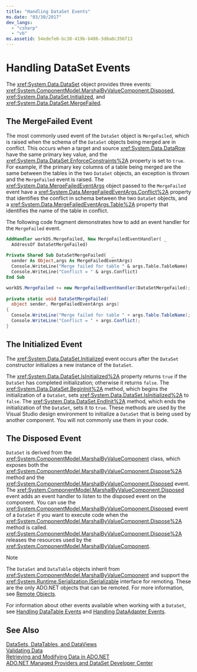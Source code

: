 ```yaml
---
title: "Handling DataSet Events"
ms.date: "03/30/2017"
dev_langs: 
  - "csharp"
  - "vb"
ms.assetid: 54edefe0-bc38-419b-b486-3d8a0c356f13
---
```

# Handling DataSet Events
The <xref:System.Data.DataSet> object provides three events: <xref:System.ComponentModel.MarshalByValueComponent.Disposed>, <xref:System.Data.DataSet.Initialized>, and <xref:System.Data.DataSet.MergeFailed>.  
  
## The MergeFailed Event  
 The most commonly used event of the `DataSet` object is `MergeFailed`, which is raised when the schema of the `DataSet` objects being merged are in conflict. This occurs when a target and source <xref:System.Data.DataRow> have the same primary key value, and the <xref:System.Data.DataSet.EnforceConstraints%2A> property is set to `true`. For example, if the primary key columns of a table being merged are the same between the tables in the two `DataSet` objects, an exception is thrown and the `MergeFailed` event is raised. The <xref:System.Data.MergeFailedEventArgs> object passed to the `MergeFailed` event have a <xref:System.Data.MergeFailedEventArgs.Conflict%2A> property that identifies the conflict in schema between the two `DataSet` objects, and a <xref:System.Data.MergeFailedEventArgs.Table%2A> property that identifies the name of the table in conflict.  
  
 The following code fragment demonstrates how to add an event handler for the `MergeFailed` event.  
  
```vb  
AddHandler workDS.MergeFailed, New MergeFailedEventHandler( _  
  AddressOf DataSetMergeFailed)  
  
Private Shared Sub DataSetMergeFailed(  _  
  sender As Object,args As MergeFailedEventArgs)  
  Console.WriteLine("Merge failed for table " & args.Table.TableName)  
  Console.WriteLine("Conflict = " & args.Conflict)  
End Sub  
```  
  
```csharp  
workDS.MergeFailed += new MergeFailedEventHandler(DataSetMergeFailed);  
  
private static void DataSetMergeFailed(  
  object sender, MergeFailedEventArgs args)  
{  
  Console.WriteLine("Merge failed for table " + args.Table.TableName);  
  Console.WriteLine("Conflict = " + args.Conflict);  
}  
```  
  
## The Initialized Event  
 The <xref:System.Data.DataSet.Initialized> event occurs after the `DataSet` constructor initializes a new instance of the `DataSet`.  
  
 The <xref:System.Data.DataSet.IsInitialized%2A> property returns `true` if the `DataSet` has completed initialization; otherwise it returns `false`. The <xref:System.Data.DataSet.BeginInit%2A> method, which begins the initialization of a `DataSet`, sets <xref:System.Data.DataSet.IsInitialized%2A> to `false`. The <xref:System.Data.DataSet.EndInit%2A> method, which ends the initialization of the `DataSet`, sets it to `true`. These methods are used by the Visual Studio design environment to initialize a `DataSet` that is being used by another component. You will not commonly use them in your code.  
  
## The Disposed Event  
 `DataSet` is derived from the <xref:System.ComponentModel.MarshalByValueComponent> class, which exposes both the <xref:System.ComponentModel.MarshalByValueComponent.Dispose%2A> method and the <xref:System.ComponentModel.MarshalByValueComponent.Disposed> event. The <xref:System.ComponentModel.MarshalByValueComponent.Disposed> event adds an event handler to listen to the disposed event on the component. You can use the <xref:System.ComponentModel.MarshalByValueComponent.Disposed> event of a `DataSet` if you want to execute code when the <xref:System.ComponentModel.MarshalByValueComponent.Dispose%2A> method is called. <xref:System.ComponentModel.MarshalByValueComponent.Dispose%2A> releases the resources used by the <xref:System.ComponentModel.MarshalByValueComponent>.  
  
> [!NOTE]
>  The `DataSet` and `DataTable` objects inherit from <xref:System.ComponentModel.MarshalByValueComponent> and support the <xref:System.Runtime.Serialization.ISerializable> interface for remoting. These are the only ADO.NET objects that can be remoted. For more information, see [Remote Objects](http://msdn.microsoft.com/library/515686e6-0a8d-42f7-8188-73abede57c58).  
  
 For information about other events available when working with a `DataSet`, see [Handling DataTable Events](../../../../../docs/framework/data/adonet/dataset-datatable-dataview/handling-datatable-events.md) and [Handling DataAdapter Events](../../../../../docs/framework/data/adonet/handling-dataadapter-events.md).  
  
## See Also  
 [DataSets, DataTables, and DataViews](../../../../../docs/framework/data/adonet/dataset-datatable-dataview/index.md)  
 [Validating Data](http://msdn.microsoft.com/library/b3a9ee4e-5d4d-4411-9c56-c811f2b4ee7e)  
 [Retrieving and Modifying Data in ADO.NET](../../../../../docs/framework/data/adonet/retrieving-and-modifying-data.md)  
 [ADO.NET Managed Providers and DataSet Developer Center](http://go.microsoft.com/fwlink/?LinkId=217917)
